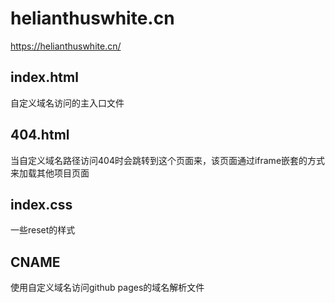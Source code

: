 # helianthuswhite.cn
https://helianthuswhite.cn/

## index.html
自定义域名访问的主入口文件

## 404.html
当自定义域名路径访问404时会跳转到这个页面来，该页面通过iframe嵌套的方式来加载其他项目页面

## index.css
一些reset的样式

## CNAME
使用自定义域名访问github pages的域名解析文件
